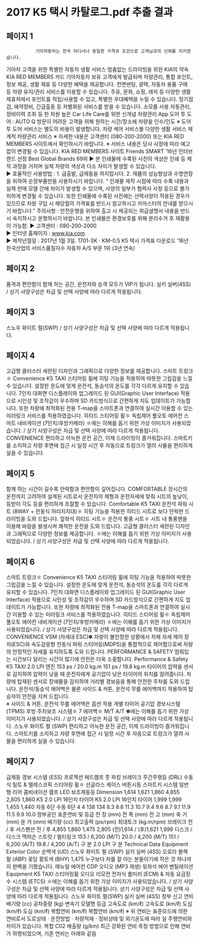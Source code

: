 # 2017 K5 택시 카탈로그.pdf 추출 결과

## 페이지 1

               기아자동차는 전국 어디서나 동일한 가격과 조건으로 고객님과의 신뢰를 지키겠습니다.
기아차 고객을 위한 특별한 자동차 생활 서비스
멈춤없는 드라이빙을 위한 KIA의 약속
KIA RED MEMBERS 카드
기아자동차 보유 고객에게 발급되며 
차량관리, 통합 포인트, 정보 제공, 
생활 제휴 등 다양한 혜택을 제공합니다.
전면썬팅, 광택, 자동차 용품 구매 등 
차량 유지/관리 서비스를 이용할 수 
있습니다.
주유, 문화, 쇼핑, 레저 등 다양한 생활 
제휴처에서 포인트를 적립/사용할 수 
있고, 특별한 우대혜택을 누릴 수 
있습니다.
정기점검, 예약정비, 긴급출동 등 
차별화된 서비스를 받을 수 있습니다.
소모품 사용 자동관리, 정비이력 조회 등 
한 차원 높은 Car Life Care를 위한 
신개념 차량관리 App
도어 투 도어 : AUTO Q 방문이 어려운 고객을 
위해 원하는 시간/장소에 차량을 인수/인도
※ 도어 투 도어 서비스는 별도의 비용이 
    발생합니다.
차량 케어 서비스몰
다양한 생활 서비스
체계적 차량관리 서비스
※ 자세한 내용은 고객센터 (080-200-2000) 또는 KIA RED MEMBERS 사이트에서 확인하시기 바랍니다.   ※ 서비스 내용은 당사 사정에 따라 예고없이 변경될 수 있습니다.
KIA RED MEMBERS 사이트
Friends
SMART
’16년 인터브랜드 선정
Best Global Brands 69위
▶ 본 인쇄물에 수록된 사진의 색상은 인쇄 등 제작 과정을 거치며 실제 차량의 색상과 다소 차이가 발생할 수 있습니다.    
▶ 효율적인 사용방법 : 1. 급출발, 급제동을 하지맙시다.   2. 제품의 성능향상과 수명연장을 위하여 순정부품만을 사용하시기 바랍니다.
 “ 인쇄물 제작 시점에 따라 수록 내용과 실제 판매 모델 간에 차이가 발생할 수 있으며, 사양의 일부가 협력사 사정 등으로 불가피하게 변경될 수 있습니다. 
   또한 인쇄물에 수록된 사진에는 선택사양이 적용된 경우가 있으므로 차량 구입 시 해당월의 가격표를 반드시 참고하시고 카마스터의 안내를 받으시기 바랍니다.”
    주의사항 : 안전운행을 위하여 출고 시 제공되는 취급설명서 내용을 반드시 숙지하시고 운행하시기 바랍니다.
    본 인쇄물은 환경보호를 위해 분리수거 후 재활용이 가능함.
▶ 고객센터 : 080-200-2000  
▶ 인터넷 홈페이지 : www.kia.com          
▶ 제작년월일 : 2017년 1월 3일.   1701-SK · KM-0.5
K5 택시 가격표 다운로드
’16년 한국산업의 서비스품질지수
자동차 A/S 부문 1위 (3년 연속)


## 페이지 2

품격과 편안함이 함께 하는 공간, 
운전자와 승객 모두가 VIP가 됩니다.
실키 실버(4SS) / 상기 사양구성은 차급 및 선택 사양에 따라 다르게 적용됩니다.


## 페이지 3

스노우 화이트 펄(SWP) / 상기 사양구성은 차급 및 선택 사양에 따라 다르게 적용됩니다.


## 페이지 4

고급형 클러스터
세련된 디자인과 그래픽으로 다양한 정보를 제공합니다.
스마트 트렁크✽
Convenience
K5 TAXI
스티어링 휠에 히팅 기능을 적용하여 따뜻한 
그립감을 느낄 수 있습니다.
설정한 온도에 맞게 운전석, 동승석의 온도를 
각각 다르게 유지할 수 있습니다.
7인치 대화면 디스플레이와 업그레이드 된 GUI(Graphic User Interface) 적용으로 
시인성 및 조작감이 우수하며 SD 카드방식으로 간편하게 지도 업데이트가 가능합니다. 
또한 차량에 최적화된 전용 T-map을 스마트폰과 연결하여 실시간 이용할 수 있는
미러링크 서비스를 적용하였습니다.
히티드 스티어링 휠✽
독립제어 풀오토 에어컨
스마트 내비게이션 (7인치/후방카메라)
✽에는 이해를 돕기 위한 가상 이미지가 사용되었습니다. / 상기 사양구성은 차급 및 선택 사양에 따라 다르게 적용됩니다.
CONVENIENCE
편리하고 아늑한 운전 공간,
이제 드라이빙이 즐거워집니다.
스마트키를 소지하고 차량 후면에 접근 시 
일정 시간 후 자동으로 트렁크가 열려 사물을 
편리하게 실을 수 있습니다.


## 페이지 5

함께 하는 시간이 길수록
안락함과 편안함이 깊어집니다.
COMFORTABLE
장시간의 운전까지 고려하여 설계된 시트로서
운전자의 체형과 운전자세에 맞춰 시트의 높낮이,
등받이 각도 등을 편리하게 조절할 수 있습니다.
Comfortable
K5 TAXI
운전석 파워 시트 (8WAY + 전동식 허리지지대)✽
히팅 기능을 적용한 히티드 시트로 보다 안락한 
드라이빙을 도와 드립니다.
앞좌석 히티드 시트✽
운전석 통풍 시트✽
시트 내 통풍팬을 이용해 바람을 발생시켜 
쾌적한 운전을 도와 드립니다.
고급형 클러스터
세련된 디자인과 그래픽으로 다양한 정보를 제공합니다.
✽에는 이해를 돕기 위한 가상 이미지가 사용되었습니다. / 상기 사양구성은 차급 및 선택 사양에 따라 다르게 적용됩니다.


## 페이지 6

스마트 트렁크✽
Convenience
K5 TAXI
스티어링 휠에 히팅 기능을 적용하여 따뜻한 
그립감을 느낄 수 있습니다.
설정한 온도에 맞게 운전석, 동승석의 온도를 
각각 다르게 유지할 수 있습니다.
7인치 대화면 디스플레이와 업그레이드 된 GUI(Graphic User Interface) 적용으로 
시인성 및 조작감이 우수하며 SD 카드방식으로 간편하게 지도 업데이트가 가능합니다. 
또한 차량에 최적화된 전용 T-map을 스마트폰과 연결하여 실시간 이용할 수 있는
미러링크 서비스를 적용하였습니다.
히티드 스티어링 휠✽
독립제어 풀오토 에어컨
내비게이션 (7인치/후방카메라)
✽에는 이해를 돕기 위한 가상 이미지가 사용되었습니다. / 상기 사양구성은 차급 및 선택 사양에 따라 다르게 적용됩니다.
CONVENIENCE
VSM (차세대 ESC)✽
차량이 불안정한 상황에서 차체 자세 제어 장치(ESC)와 속도감응형 전동식 파워 스티어링(MDPS)을 
통합적으로 제어함으로써 차량의 안정적인 자세를 유지하도록 도와 드립니다.
PERFORMANCE
& SAFETY
멈춰있는 시간보다 달리는 시간이 많기에
안전은 더욱 소중합니다.
Performance & Safety
K5 TAXI
2.0 LPI 엔진
153 ps / 20.0 kg.m
151 ps / 19.8 kg.m
타이어의 압력을 센서로 감지하여 압력이 낮을 
때 운전자에게 공기압이 낮은 타이어의 위치를 
알려줍니다.
차량에 탑재된 센서로 장애물을 감지하여 거리별 
경보음을 통해 안전한 주차를 도와 드립니다.
운전석/동승석 에어백은 물론 사이드 & 커튼, 운전석 무릎 에어백까지 적용하여 탑승자의 
안전을 지켜 드립니다.   
※ 사이드 & 커튼, 운전석 무릎 에어백은 옵션 적용
개별 타이어 공기압 경보시스템 (TPMS)
후방 주차보조 시스템✽
7 에어백✽
M/T
A/T
✽에는 이해를 돕기 위한 가상 이미지가 사용되었습니다. / 상기 사양구성은 차급 및 선택 사양에 따라 다르게 적용됩니다.
스노우 화이트 펄 (SWP)
편리하고 아늑한 운전 공간,
이제 드라이빙이 즐거워집니다.
스마트키를 소지하고 차량 후면에 접근 시 
일정 시간 후 자동으로 트렁크가 열려 사물을 
편리하게 실을 수 있습니다.


## 페이지 7

급제동 경보 시스템 (ESS)
프로젝션 헤드램프
풋 파킹 브레이크
주간주행등 (DRL)
수동식 틸트 & 텔레스코픽 스티어링 휠✽
선글라스 케이스
버튼시동 스마트키 시스템
일반형 리어 콤비네이션 램프
LED 보조제동등
Dimension
1,614
1,621
1,860
4,855
2,805
1,860
K5 2.0 LPI 16인치 타이어
K5 2.0 LPI 16인치 타이어
1,999
1,999
1,455
1,440
자동 6단
수동 6단
4
4
138
134
8.3
8.8
11.3
10.7
9.4
9.6
8.7
9.1
11.9
11.5
9.9
10.0
정부공인 표준연비 및 등급
전   장                   (mm)
전   폭                   (mm)
전   고                   (mm)
축   거                   (mm)
윤   거                   (mm)
배기량                     (cc)
최고출력           (ps/rpm)
최대토크        (kg.m/rpm)
브레이크               전 / 후
서스펜션               전 / 후
4,855
1,860
1,475
2,805
(전)1,614 / (후)1,621
1,999
디스크 / 디스크
맥퍼슨 스트럿 / 멀티링크
153 / 6,200 (M/T)
20.0 / 4,200 (M/T)
151 / 6,200 (A/T)
19.8 / 4,200 (A/T)
구        분
2.0 LPI
구        분
Technical Data
Equipment
Exterior Color
순백색 (UD)
스노우 화이트 펄 (SWP)
실키 실버 (4SS)
오로라 블랙 펄 (ABP)
꽃담 황토색 (BHY)
1,475
누구보다 차를 잘 아는 분들이기에
작은 것 하나까지 완벽을 기했습니다.
매뉴얼 에어컨
CDP 오디오 (MP3 재생)
뒷좌석 에어 벤틸레이션
Equipment
K5 TAXI
스티어링휠 오디오 리모컨
전자식 룸미러 (ECM) & 
자동 요금징수 시스템 (ETCS)
✽에는 이해를 돕기 위한 가상 이미지가 사용되었습니다. / 상기 사양구성은 차급 및 선택 사양에 따라 다르게 적용됩니다.
상기 사양구성은 차급 및 선택 사양에 따라 다르게 적용됩니다.
스노우 화이트 펄(SWP)
실키 실버 (4SS)
정부 신고 연비
배기량
(cc)
공차중량
(kg)
변속기
모델명
등급
고속도로
(km/ℓ)
고속도로
(km/ℓ)
도심
(km/ℓ)
도심
(km/ℓ)
복합연비
(km/ℓ)
복합연비
(km/ℓ)
※ 위 연비는 표준모드에 의한 연비로서 도로상태ㆍ운전방법ㆍ차량적재ㆍ정비상태 및 외기온도에 따라 실 주행연비와 차이가 있습니다.
복합 
C02 배출량
(g/km)
최근 강화된 연비 측정 방법으로 인해 
연비가 하향되었으며, 
기존 연비는 아래와 같음


